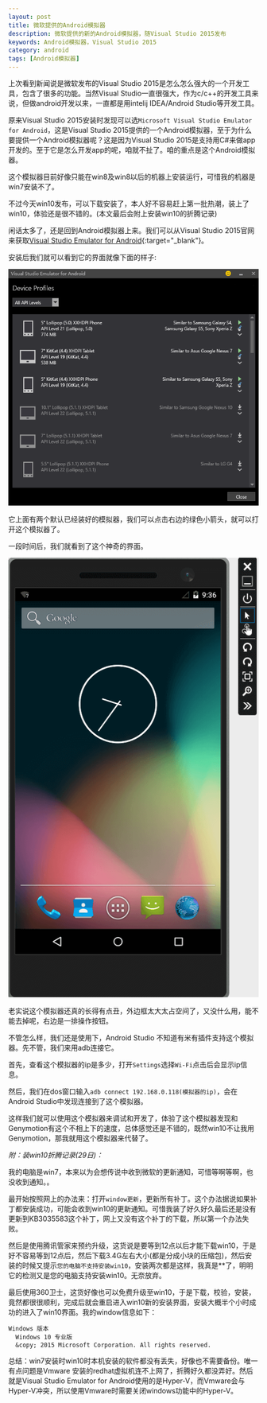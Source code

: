 ```yaml
---
layout: post
title: 微软提供的Android模拟器
description: 微软提供的新的Android模拟器，随Visual Studio 2015发布
keywords: Android模拟器，Visual Studio 2015
category: android
tags: [Android模拟器]
---
```


上次看到新闻说是微软发布的Visual Studio 2015是怎么怎么强大的一个开发工具，包含了很多的功能。当然Visual Studio一直很强大，作为c/c++的开发工具来说，但做android开发以来，一直都是用intelij IDEA/Android Studio等开发工具。

原来Visual Studio 2015安装时发现可以选`Microsoft Visual Studio Emulator for Android`，这是Visual Studio 2015提供的一个Android模拟器，至于为什么要提供一个Android模拟器呢？这是因为Visual Studio 2015是支持用C#来做app开发的。至于它是怎么开发app的呢，咱就不扯了。咱的重点是这个Android模拟器。

这个模拟器目前好像只能在win8及win8以后的机器上安装运行，可惜我的机器是win7安装不了。

不过今天win10发布，可以下载安装了，本人好不容易赶上第一批热潮，装上了win10，体验还是很不错的。(本文最后会附上安装win10的折腾记录)

闲话太多了，还是回到Android模拟器上来。我们可以从Visual Studio 2015官网来获取[Visual Studio Emulator for Android](https://www.visualstudio.com/explore/msft-android-emulator-vs){:target="_blank"}。

安装后我们就可以看到它的界面就像下面的样子:

![图片加载中...](/images/visual-studio-emulator-for-android.png)

它上面有两个默认已经装好的模拟器，我们可以点击右边的绿色小箭头，就可以打开这个模拟器了。

一段时间后，我们就看到了这个神奇的界面。

![图片加载中...](/images/visual-studio-emulator.png)

老实说这个模拟器还真的长得有点丑，外边框太大太占空间了，又没什么用，能不能去掉呢，右边是一排操作按钮。

不管怎么样，我们还是使用下，Android Studio 不知道有米有插件支持这个模拟器。先不管，我们来用adb连接它。

首先，查看这个模拟器的ip是多少，打开`Settings`选择`Wi-Fi`点击后会显示ip信息。

然后，我们在dos窗口输入`adb connect 192.168.0.118(模拟器的ip)`，会在Android Studio中发现连接到了这个模拟器。

这样我们就可以使用这个模拟器来调试和开发了，体验了这个模拟器发现和Genymotion有这个不相上下的速度，总体感觉还是不错的，既然win10不让我用Genymotion，那我就用这个模拟器来代替了。

*附：装win10折腾记录(29日)：*

我的电脑是win7，本来以为会想传说中收到微软的更新通知，可惜等啊等啊，也没收到通知。。

最开始按照网上的办法来：打开`window更新`，更新所有补丁。这个办法据说如果补丁都安装成功，可能会收到win10的更新通知。可惜我装了好久好久最后还是没有更新到KB3035583这个补丁，网上又没有这个补丁的下载，所以第一个办法失败。

然后是使用腾讯管家来预约升级，这货说是要等到12点以后才能下载win10，于是好不容易等到12点后，然后下载3.4G左右大小(都是分成小块的压缩包)，然后安装的时候又提示`您的电脑不支持安装win10`，安装两次都是这样，我真是**了，明明它的检测又是您的电脑支持安装win10。无奈放弃。

最后使用360卫士，这货好像也可以免费升级至win10，于是下载，校验，安装，竟然都很很顺利，完成后就会重启进入win10新的安装界面，安装大概半个小时成功的进入了win10界面。我的window信息如下：

    Windows 版本
      Windows 10 专业版
      &copy; 2015 Microsoft Corporation. All rights reserved.

总结：win7安装时win10时本机安装的软件都没有丢失，好像也不需要备份。唯一有点问题是Vmware 安装的redhat虚拟机连不上网了，折腾好久都没弄好。然后就是Visual Studio Emulator for Android使用的是Hyper-V，而Vmware会与Hyper-V冲突，所以使用Vmware时需要关闭windows功能中的Hyper-V。


